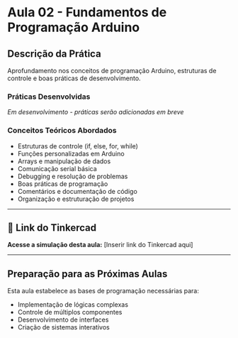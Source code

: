 # Aula 02 - Fundamentos de Programação Arduino

## Descrição da Prática

Aprofundamento nos conceitos de programação Arduino, estruturas de controle e boas práticas de desenvolvimento.

### Práticas Desenvolvidas

_Em desenvolvimento - práticas serão adicionadas em breve_

### Conceitos Teóricos Abordados

- Estruturas de controle (if, else, for, while)
- Funções personalizadas em Arduino
- Arrays e manipulação de dados
- Comunicação serial básica
- Debugging e resolução de problemas
- Boas práticas de programação
- Comentários e documentação de código
- Organização e estruturação de projetos

---

## 🔗 Link do Tinkercad

**Acesse a simulação desta aula:** [Inserir link do Tinkercad aqui]

---

## Preparação para as Próximas Aulas

Esta aula estabelece as bases de programação necessárias para:

- Implementação de lógicas complexas
- Controle de múltiplos componentes
- Desenvolvimento de interfaces
- Criação de sistemas interativos
